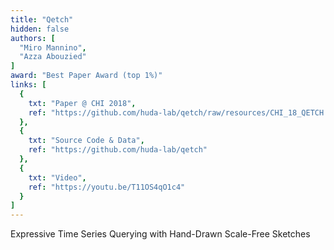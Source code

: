 ```yaml
---
title: "Qetch"
hidden: false
authors: [
  "Miro Mannino", 
  "Azza Abouzied"
]
award: "Best Paper Award (top 1%)"
links: [
  {
    txt: "Paper @ CHI 2018",
    ref: "https://github.com/huda-lab/qetch/raw/resources/CHI_18_QETCH.pdf"
  },
  {
    txt: "Source Code & Data",
    ref: "https://github.com/huda-lab/qetch"
  },
  {
    txt: "Video",
    ref: "https://youtu.be/T11OS4qO1c4"
  }
]
---
```

Expressive Time Series Querying with Hand-Drawn Scale-Free Sketches